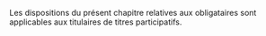   
 Les dispositions du présent chapitre relatives aux obligataires sont applicables aux titulaires de titres participatifs.  

  
